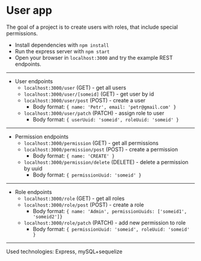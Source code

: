 # User app

The goal of a project is to create users with roles, that include special permissions.

* Install dependencies with `npm install`
* Run the express server with `npm start`
* Open your browser in `localhost:3000` and try the example REST endpoints.
---
  * User endpoints
	  * `localhost:3000/user` (GET) - get all users
	  * `localhost:3000/user/[someid]` (GET) - get user by id
	  * `localhost:3000/user/post` (POST) - create a user
		  * Body format: `{ name: 'Petr', email: 'petr@gmail.com' }`
	  * `localhost:3000/user/patch` (PATCH) - assign role to user
		  * Body format: `{ userUuid: 'someid', roleUuid: 'someid' }`

---
  * Permission endpoints
	  * `localhost:3000/permission` (GET) - get all permissions
	  * `localhost:3000/permission/post` (POST) - create a permission
		  * Body format: `{ name: 'CREATE' }`
	  * `localhost:3000/permission/delete` (DELETE) - delete a permission by uuid
		  * Body format: `{ permissionUuid: 'someid' }`
---
  * Role endpoints
	  * `localhost:3000/role` (GET) - get all roles
	  * `localhost:3000/role/post` (POST) - create a role
		  * Body format: `{ name: 'Admin', permissionUuids: ['someid1', 'someid2']}`
	  * `localhost:3000/role/patch` (PATCH) - add new permission to role
		  * Body format: `{ permissionUuid: 'someid', roleUuid: 'someid' }`

---
Used technologies: Express, mySQL+sequelize
